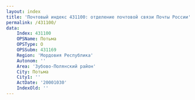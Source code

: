 ```yaml
---
layout: index
title: 'Почтовый индекс 431100: отделение почтовой связи Почты России'
permalink: /431100/
data:
    Index: 431100
    OPSName: Потьма
    OPSType: О
    OPSSubm: 431169
    Region: 'Мордовия Республика'
    Autonom: ''
    Area: 'Зубово-Полянский район'
    City: Потьма
    City1: ''
    ActDate: '20001030'
    IndexOld: ''
---
```

